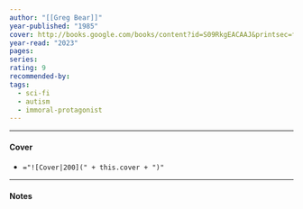 ```yaml
---
author: "[[Greg Bear]]"
year-published: "1985"
cover: http://books.google.com/books/content?id=S09RkgEACAAJ&printsec=frontcover&img=1&zoom=1&source=gbs_api
year-read: "2023"
pages: 
series: 
rating: 9
recommended-by: 
tags:
  - sci-fi
  - autism
  - immoral-protagonist
---
```


---
#### Cover
- `="![Cover|200](" + this.cover + ")"`
---
#### Notes